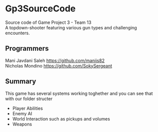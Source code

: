 # Gp3SourceCode
 Source code of Game Project 3 - Team 13 <br/>
 A topdown-shooter featuring various gun types and challenging encounters.

 ## Programmers
 Mani Javdani Saleh https://github.com/manijs82 <br/>
 Nicholas Mondino https://github.com/SokySergeant

 ## Summary
 This game has several systems working toghether and you can see that with our folder structer
 - Player Abilities
 - Enemy AI
 - World Interaction such as pickups and volumes
 - Weapons

